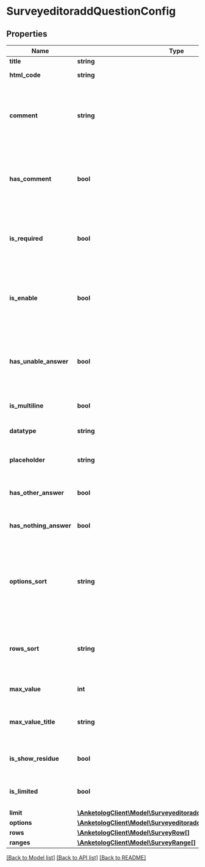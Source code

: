 # SurveyeditoraddQuestionConfig

## Properties
Name | Type | Description | Notes
------------ | ------------- | ------------- | -------------
**title** | **string** | Текст вопроса | [optional] 
**html_code** | **string** | Код HTML-вставки  Для вопросов:  * &#x60;html&#x60; | [optional] 
**comment** | **string** | Комментарий к вопросу (HTML)  Для вопросов:  * &#x60;free&#x60; * &#x60;freelist&#x60; * &#x60;select&#x60; * &#x60;multiselect&#x60; * &#x60;dropdown&#x60; * &#x60;matrix&#x60; * &#x60;matrix3d&#x60; * &#x60;name&#x60; * &#x60;email&#x60; * &#x60;date&#x60; * &#x60;scale&#x60; * &#x60;order&#x60; * &#x60;ratingscale&#x60; | [optional] 
**has_comment** | **bool** | Отображать комментарий к вопросу  Для вопросов:  * &#x60;free&#x60; * &#x60;freelist&#x60; * &#x60;select&#x60; * &#x60;multiselect&#x60; * &#x60;dropdown&#x60; * &#x60;matrix&#x60; * &#x60;matrix3d&#x60; * &#x60;name&#x60; * &#x60;email&#x60; * &#x60;date&#x60; * &#x60;scale&#x60; * &#x60;order&#x60; * &#x60;ratingscale&#x60; | [optional] 
**is_required** | **bool** | Вопрос обазательный  Для вопросов:  * &#x60;free&#x60; * &#x60;freelist&#x60; * &#x60;select&#x60; * &#x60;multiselect&#x60; * &#x60;dropdown&#x60; * &#x60;matrix&#x60; * &#x60;matrix3d&#x60; * &#x60;name&#x60; * &#x60;email&#x60; * &#x60;date&#x60; * &#x60;scale&#x60; * &#x60;order&#x60; * &#x60;ratingscale&#x60; | [optional] 
**is_enable** | **bool** | Вопрос виден респонденту  Для вопросов:  * &#x60;html&#x60; * &#x60;free&#x60; * &#x60;freelist&#x60; * &#x60;select&#x60; * &#x60;multiselect&#x60; * &#x60;dropdown&#x60; * &#x60;matrix&#x60; * &#x60;matrix3d&#x60; * &#x60;name&#x60; * &#x60;email&#x60; * &#x60;date&#x60; * &#x60;scale&#x60; * &#x60;order&#x60; * &#x60;ratingscale&#x60; | [optional] 
**has_unable_answer** | **bool** | Вариант \&quot;затрудняюсь ответить\&quot;  Для вопросов:  * &#x60;free&#x60; * &#x60;freelist&#x60; * &#x60;select&#x60; * &#x60;multiselect&#x60; * &#x60;dropdown&#x60; * &#x60;matrix&#x60; * &#x60;matrix3d&#x60; * &#x60;name&#x60; * &#x60;email&#x60; * &#x60;date&#x60; * &#x60;scale&#x60; * &#x60;order&#x60; * &#x60;ratingscale&#x60; | [optional] 
**is_multiline** | **bool** | Многострочное поле ввода  Для вопросов:  * &#x60;free&#x60; * &#x60;freelist&#x60; | [optional] 
**datatype** | **string** | Тип данных в поле ввода  Для вопросов:  * &#x60;free&#x60; * &#x60;freelist&#x60; | [optional] 
**placeholder** | **string** | Текст-подсказка  Для вопросов:  * &#x60;free&#x60; * &#x60;dropdown&#x60; * &#x60;matrix3d&#x60; * &#x60;email&#x60; | [optional] 
**has_other_answer** | **bool** | Вариант \&quot;другое\&quot;  Для вопросов:  * &#x60;freelist&#x60; * &#x60;select&#x60; * &#x60;multiselect&#x60; * &#x60;dropdown&#x60; | [optional] 
**has_nothing_answer** | **bool** | Вариант \&quot;ничего из вышеперечисленного\&quot;  Для вопросов:  * &#x60;select&#x60; * &#x60;multiselect&#x60; * &#x60;dropdown&#x60; | [optional] 
**options_sort** | **string** | Сортировка вариантов  * &#x60;default&#x60; - по умолчанию * &#x60;alphabet&#x60; - в алфавитном порядке * &#x60;random&#x60; - в случайном порядке  Для вопросов:  * &#x60;freelist&#x60; * &#x60;select&#x60; * &#x60;multiselect&#x60; * &#x60;dropdown&#x60; * &#x60;matrix&#x60; * &#x60;matrix3d&#x60; * &#x60;order&#x60; * &#x60;ratingscale&#x60; | [optional] 
**rows_sort** | **string** | Сортировка строк  * &#x60;default&#x60; - по умолчанию * &#x60;alphabet&#x60; - в алфавитном порядке * &#x60;random&#x60; - в случайном порядке  Для вопросов:  * &#x60;matrix&#x60; * &#x60;matrix3d&#x60; | [optional] 
**max_value** | **int** | Максимальное значение  Для вопросов:  * &#x60;ratingscale&#x60; | [optional] 
**max_value_title** | **string** | Eдиница измерения максимального значения (пример \&quot;баллов\&quot;)  Для вопросов:  * &#x60;ratingscale&#x60; | [optional] 
**is_show_residue** | **bool** | Показывать остаток нераспределенных баллов  Для вопросов:  * &#x60;ratingscale&#x60; | [optional] 
**is_limited** | **bool** | Включить ограничение количества выбранных вариантов  Для вопросов:  * &#x60;multiselect&#x60; | [optional] 
**limit** | [**\AnketologClient\Model\SurveyeditoraddQuestionConfigLimit**](SurveyeditoraddQuestionConfigLimit.md) |  | [optional] 
**options** | [**\AnketologClient\Model\SurveyeditoraddQuestionConfigOptions[]**](SurveyeditoraddQuestionConfigOptions.md) |  | [optional] 
**rows** | [**\AnketologClient\Model\SurveyRow[]**](SurveyRow.md) |  | [optional] 
**ranges** | [**\AnketologClient\Model\SurveyRange[]**](SurveyRange.md) |  | [optional] 

[[Back to Model list]](../README.md#documentation-for-models) [[Back to API list]](../README.md#documentation-for-api-endpoints) [[Back to README]](../README.md)


